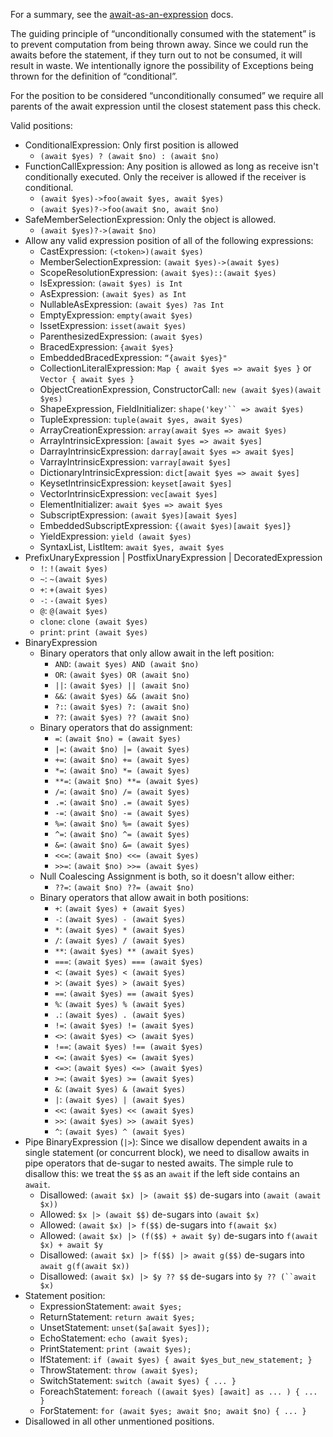For a summary, see the [await-as-an-expression](await-as-an-expression.md) docs.

The guiding principle of “unconditionally consumed with the statement” is to prevent computation from being thrown away. Since we could run the awaits before the statement, if they turn out to not be consumed, it will result in waste. We intentionally ignore the possibility of Exceptions being thrown for the definition of “conditional”.

For the position to be considered “unconditionally consumed” we require all parents of the await expression until the closest statement pass this check.

Valid positions:

* ConditionalExpression: Only first position is allowed
    * `(await $yes) ? (await $no) : (await $no)`
* FunctionCallExpression: Any position is allowed as long as receive isn't conditionally executed. Only the receiver is allowed if the receiver is conditional.
    * `(await $yes)->foo(await $yes, await $yes)`
    * `(await $yes)?->foo(await $no, await $no)`
* SafeMemberSelectionExpression: Only the object is allowed.
    * `(await $yes)?->(await $no)`
* Allow any valid expression position of all of the following expressions:
    * CastExpression: `(<token>)(await $yes)`
    * MemberSelectionExpression: `(await $yes)->(await $yes)`
    * ScopeResolutionExpression: `(await $yes)::(await $yes)`
    * IsExpression: `(await $yes) is Int`
    * AsExpression: `(await $yes) as Int`
    * NullableAsExpression: `(await $yes) ?as Int`
    * EmptyExpression: `empty(await $yes)`
    * IssetExpression: `isset(await $yes)`
    * ParenthesizedExpression: `(await $yes)`
    * BracedExpression: `{await $yes}`
    * EmbeddedBracedExpression: `“{await $yes}"`
    * CollectionLiteralExpression: `Map { await $yes => await $yes }` or `Vector { await $yes }`
    * ObjectCreationExpression, ConstructorCall: `new (await $yes)(await $yes)`
    * ShapeExpression, FieldInitializer: `shape('key'`` => await $yes)`
    * TupleExpression: `tuple(await $yes, await $yes)`
    * ArrayCreationExpression: `array(await $yes => await $yes)`
    * ArrayIntrinsicExpression: `[await $yes => await $yes]`
    * DarrayIntrinsicExpression: `darray[await $yes => await $yes]`
    * VarrayIntrinsicExpression: `varray[await $yes]`
    * DictionaryIntrinsicExpression: `dict[await $yes => await $yes]`
    * KeysetIntrinsicExpression: `keyset[await $yes]`
    * VectorIntrinsicExpression: `vec[await $yes]`
    * ElementInitializer: `await $yes => await $yes`
    * SubscriptExpression: `(await $yes)[await $yes]`
    * EmbeddedSubscriptExpression: `{(await $yes)[await $yes]}`
    * YieldExpression: `yield (await $yes)`
    * SyntaxList, ListItem: `await $yes, await $yes`
* PrefixUnaryExpression | PostfixUnaryExpression | DecoratedExpression
    * `!`: `!(await $yes)`
    * `~`: `~(await $yes)`
    * `+`: `+(await $yes)`
    * `-`: `-(await $yes)`
    * `@`: `@(await $yes)`
    * `clone`: `clone (await $yes)`
    * `print`: `print (await $yes)`
* BinaryExpression
    * Binary operators that only allow await in the left position:
        * `AND`: `(await $yes) AND (await $no)`
        * `OR`: `(await $yes) OR (await $no)`
        * `||`: `(await $yes) || (await $no)`
        * `&&`: `(await $yes) && (await $no)`
        * `?:`: `(await $yes) ?: (await $no)`
        * `??`: `(await $yes) ?? (await $no)`
    * Binary operators that do assignment:
        * `=`: `(await $no) = (await $yes)`
        * `|=`: `(await $no) |= (await $yes)`
        * `+=`: `(await $no) += (await $yes)`
        * `*=`: `(await $no) *= (await $yes)`
        * `**=`: `(await $no) **= (await $yes)`
        * `/=`: `(await $no) /= (await $yes)`
        * `.=`: `(await $no) .= (await $yes)`
        * `-=`: `(await $no) -= (await $yes)`
        * `%=`: `(await $no) %= (await $yes)`
        * `^=`: `(await $no) ^= (await $yes)`
        * `&=`: `(await $no) &= (await $yes)`
        * `<<=`: `(await $no) <<= (await $yes)`
        * `>>=`: `(await $no) >>= (await $yes)`
    * Null Coalescing Assignment is both, so it doesn't allow either:
        * `??=`: `(await $no) ??= (await $no)`
    * Binary operators that allow await in both positions:
        * `+`: `(await $yes) + (await $yes)`
        * `-`: `(await $yes) - (await $yes)`
        * `*`: `(await $yes) * (await $yes)`
        * `/`: `(await $yes) / (await $yes)`
        * `**`: `(await $yes) ** (await $yes)`
        * `===`: `(await $yes) === (await $yes)`
        * `<`: `(await $yes) < (await $yes)`
        * `>`: `(await $yes) > (await $yes)`
        * `==`: `(await $yes) == (await $yes)`
        * `%`: `(await $yes) % (await $yes)`
        * `.`: `(await $yes) . (await $yes)`
        * `!=`: `(await $yes) != (await $yes)`
        * `<>`: `(await $yes) <> (await $yes)`
        * `!==`: `(await $yes) !== (await $yes)`
        * `<=`: `(await $yes) <= (await $yes)`
        * `<=>`: `(await $yes) <=> (await $yes)`
        * `>=`: `(await $yes) >= (await $yes)`
        * `&`: `(await $yes) & (await $yes)`
        * `|`: `(await $yes) | (await $yes)`
        * `<<`: `(await $yes) << (await $yes)`
        * `>>`: `(await $yes) >> (await $yes)`
        * `^`: `(await $yes) ^ (await $yes)`
* Pipe BinaryExpression (`|>`): Since we disallow dependent awaits in a single statement (or concurrent block), we need to disallow awaits in pipe operators that de-sugar to nested awaits. The simple rule to disallow this: we treat the `$$` as an `await` if the left side contains an `await`.
    * Disallowed: `(await $x) |> (await $$)` de-sugars into `(await (await $x))`
    * Allowed: `$x |> (await $$)` de-sugars into `(await $x)`
    * Allowed: `(await $x) |> f($$)` de-sugars into `f(await $x)`
    * Allowed: `(await $x) |> (f($$) + await $y)` de-sugars into `f(await $x) + await $y`
    * Disallowed: `(await $x) |> f($$) |> await g($$)` de-sugars into `await g(f(await $x))`
    * Disallowed: `(await $x) |> $y ?? $$` de-sugars into `$y ?? (``await $x)`
* Statement position:
    * ExpressionStatement: `await $yes;`
    * ReturnStatement: `return await $yes;`
    * UnsetStatement: `unset($a[await $yes]);`
    * EchoStatement: `echo (await $yes);`
    * PrintStatement: `print (await $yes);`
    * IfStatement: `if (await $yes) { await $yes_but_new_statement; }`
    * ThrowStatement: `throw (await $yes);`
    * SwitchStatement: `switch (await $yes) { ... }`
    * ForeachStatement: `foreach ((await $yes) [await] as ... ) { ... }`
    * ForStatement: `for (await $yes; await $no; await $no) { ... }`
* Disallowed in all other unmentioned positions.
